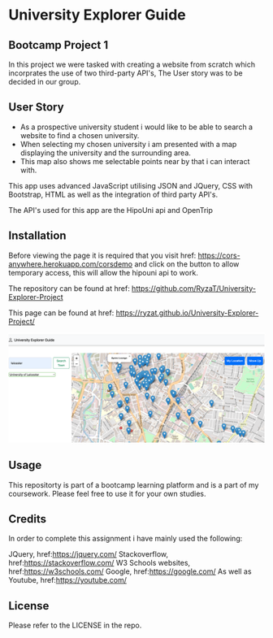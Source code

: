 # University Explorer Guide
## Bootcamp Project 1

In this project we were tasked with creating a website from scratch which incorprates the use of two third-party API's, The User story was to be decided in our group.

## User Story
* As a prospective university student i would like to be able to search a website to find a chosen university.
* When selecting my chosen university i am presented with a map displaying the university and the surrounding area.
* This map also shows me selectable points near by that i can interact with.

This app uses advanced JavaScript utilising JSON and JQuery, CSS with Bootstrap, HTML as well as the integration of third party API's.

The API's used for this app are the HipoUni api and OpenTrip


## Installation

Before viewing the page it is required that you visit href: https://cors-anywhere.herokuapp.com/corsdemo and click on the button to allow temporary access, this will allow the hipouni api to work.

The repository can be found at href: https://github.com/RyzaT/University-Explorer-Project

This page can be found at href: https://ryzat.github.io/University-Explorer-Project/

![Alt text](https://github.com/RyzaT/University-Explorer-Project/blob/main/assets/images/Screenshot.png?raw=true)


##  Usage
This repositorty is part of a bootcamp learning platform and is a part of my coursework. Please feel free to use it for your own studies.

##  Credits
In order to complete this assignment i have mainly used the following:

JQuery, href:https://jquery.com/
Stackoverflow, href:https://stackoverflow.com/
W3 Schools websites, href:https://w3schools.com/
Google, href:https://google.com/
As well as Youtube, href:https://youtube.com/

## License
Please refer to the LICENSE in the repo.